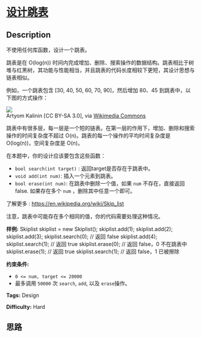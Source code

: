 # [设计跳表][title]

## Description

不使用任何库函数，设计一个跳表。

跳表是在 O(log(n))
时间内完成增加、删除、搜索操作的数据结构。跳表相比于树堆与红黑树，其功能与性能相当，并且跳表的代码长度相较下更短，其设计思想与链表相似。

例如，一个跳表包含 [30, 40, 50, 60, 70, 90]，然后增加 80、45 到跳表中，以下图的方式操作：

![](https://assets.leetcode.com/uploads/2019/09/27/1506_skiplist.gif)  
Artyom Kalinin [CC BY-SA 3.0], via [Wikimedia
Commons](https://commons.wikimedia.org/wiki/File:Skip_list_add_element-en.gif
"Artyom Kalinin \[CC BY-SA 3.0 \(https://creativecommons.org/licenses/by-
sa/3.0\)\], via Wikimedia Commons")

跳表中有很多层，每一层是一个短的链表。在第一层的作用下，增加、删除和搜索操作的时间复杂度不超过 O(n)。跳表的每一个操作的平均时间复杂度是
O(log(n))，空间复杂度是 O(n)。

在本题中，你的设计应该要包含这些函数：

  * `bool search(int target)` : 返回target是否存在于跳表中。
  * `void add(int num)`: 插入一个元素到跳表。
  * `bool erase(int num)`: 在跳表中删除一个值，如果 `num` 不存在，直接返回false. 如果存在多个 `num` ，删除其中任意一个即可。

了解更多 : <https://en.wikipedia.org/wiki/Skip_list>

注意，跳表中可能存在多个相同的值，你的代码需要处理这种情况。

**样例:**
            Skiplist skiplist = new Skiplist();        skiplist.add(1);    skiplist.add(2);    skiplist.add(3);    skiplist.search(0);   // 返回 false    skiplist.add(4);    skiplist.search(1);   // 返回 true    skiplist.erase(0);    // 返回 false，0 不在跳表中    skiplist.erase(1);    // 返回 true    skiplist.search(1);   // 返回 false，1 已被擦除    

**约束条件:**

  * `0 <= num, target <= 20000`
  * 最多调用 `50000` 次 `search`, `add`, 以及 `erase`操作。


**Tags:** Design

**Difficulty:** Hard

## 思路

[title]: https://leetcode-cn.com/problems/design-skiplist
